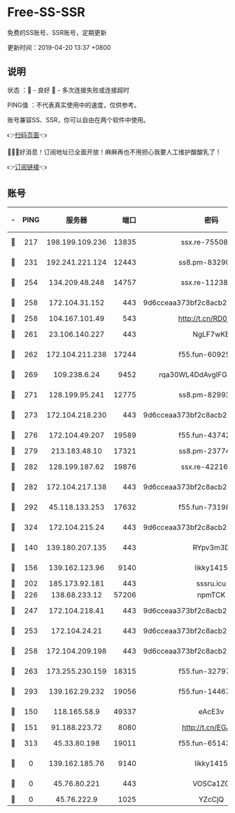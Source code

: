 # Free-SS-SSR

免费的SS账号、SSR账号，定期更新

更新时间：2019-04-20 13:37 +0800

## 说明

状态     ：🙂 - 良好 🙁 - 多次连接失败或连接超时

PING值   ：不代表真实使用中的速度，仅供参考。

账号兼容SS、SSR，你可以自由在两个软件中使用。

👉[扫码页面](https://liesauer.github.io/Free-SS-SSR/)👈

🎉🎉🎉好消息！订阅地址已全面开放！麻麻再也不用担心我要人工维护酸酸乳了！

👉[订阅链接](https://www.liesauer.net/yogurt/subscribe?ACCESS_TOKEN=DAYxR3mMaZAsaqUb)👈

## 账号

|-|PING|服务器|端口|密码|加密方式|区域|
|:----:|:----:|:-----:|-----:|:----:|:----:|:----:|
|🙂|217|198.199.109.236|13835|ssx.re-75508412|aes-256-cfb|US|
|🙂|231|192.241.221.124|12443|ss8.pm-83290580|aes-256-cfb|US|
|🙂|254|134.209.48.248|14757|ssx.re-11238638|aes-256-cfb|US|
|🙂|258|172.104.31.152|443|9d6cceaa373bf2c8acb22e60b6a58be6|aes-256-cfb|US|
|🙂|258|104.167.101.49|543|http://t.cn/RD0D7sx|rc4-md5|CA|
|🙂|261|23.106.140.227|443|NgLF7wKB|aes-256-cfb|US|
|🙂|262|172.104.211.238|17244|f55.fun-60925074|aes-256-cfb|US|
|🙂|269|109.238.6.24|9452|rqa30WL4DdAvgIFG6Fs3znzTa|aes-256-cfb|FR|
|🙂|271|128.199.95.241|12775|ss8.pm-82993561|aes-256-cfb|SG|
|🙂|273|172.104.218.230|443|9d6cceaa373bf2c8acb22e60b6a58be6|aes-256-cfb|US|
|🙂|276|172.104.49.207|19589|f55.fun-43742869|aes-256-cfb|SG|
|🙂|279|213.183.48.10|17321|ss8.pm-23774464|rc4-md5|RU|
|🙂|282|128.199.187.62|19876|ssx.re-42216625|aes-256-cfb|SG|
|🙂|282|172.104.217.138|443|9d6cceaa373bf2c8acb22e60b6a58be6|aes-256-cfb|US|
|🙂|292|45.118.133.253|17632|f55.fun-73198331|aes-256-cfb|SG|
|🙂|324|172.104.215.24|443|9d6cceaa373bf2c8acb22e60b6a58be6|aes-256-cfb|US|
|🙂|140|139.180.207.135|443|RYpv3m3D|aes-256-cfb|JP|
|🙂|156|139.162.123.96|9140|likky1415|aes-256-cfb|JP|
|🙂|202|185.173.92.181|443|sssru.icu|rc4-md5|RU|
|🙂|226|138.68.233.12|57206|npmTCK|rc4-md5|US|
|🙂|247|172.104.218.41|443|9d6cceaa373bf2c8acb22e60b6a58be6|aes-256-cfb|US|
|🙂|253|172.104.24.21|443|9d6cceaa373bf2c8acb22e60b6a58be6|aes-256-cfb|US|
|🙂|258|172.104.209.198|443|9d6cceaa373bf2c8acb22e60b6a58be6|aes-256-cfb|US|
|🙂|263|173.255.230.159|18315|f55.fun-32797324|aes-256-cfb|US|
|🙂|293|139.162.29.232|19056|f55.fun-14467023|aes-256-cfb|SG|
|🙁|150|118.165.58.9|49337|eAcE3v|chacha20-ietf|TW|
|🙁|151|91.188.223.72|8080|http://t.cn/EGJIyrl|rc4-md5|RU|
|🙁|313|45.33.80.198|19011|f55.fun-65143945|aes-256-cfb|US|
|🙁|0|139.162.185.76|9140|likky1415|aes-256-cfb|DE|
|🙁|0|45.76.80.221|443|VOSCa1ZG|aes-256-cfb|DE|
|🙁|0|45.76.222.9|1025|YZcCjQ|rc4-md5|JP|
